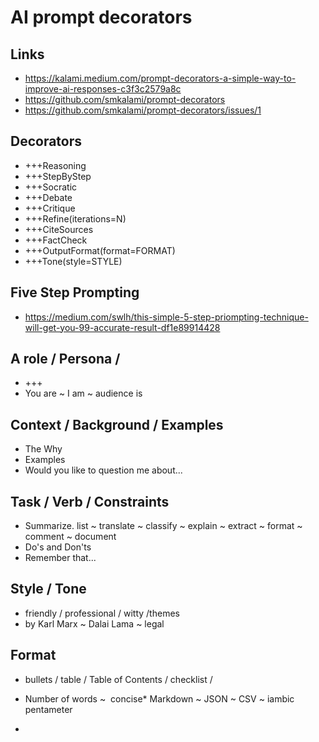 # AI prompt decorators

## Links

* <a href="https://kalami.medium.com/prompt-decorators-a-simple-way-to-improve-ai-responses-c3f3c2579a8c">https://kalami.medium.com/prompt-decorators-a-simple-way-to-improve-ai-responses-c3f3c2579a8c</a>
* <a href="https://github.com/smkalami/prompt-decorators">https://github.com/smkalami/prompt-decorators</a>
* <a href="https://github.com/smkalami/prompt-decorators/issues/1">https://github.com/smkalami/prompt-decorators/issues/1</a>

## Decorators

* +++Reasoning
* +++StepByStep
* +++Socratic
* +++Debate
* +++Critique
* +++Refine(iterations=N)
* +++CiteSources
* +++FactCheck
* +++OutputFormat(format=FORMAT)
* +++Tone(style=STYLE)

## Five Step Prompting

* <a href="https://medium.com/swlh/this-simple-5-step-priompting-technique-will-get-you-99-accurate-result-df1e89914428">https://medium.com/swlh/this-simple-5-step-priompting-technique-will-get-you-99-accurate-result-df1e89914428</a>

## A role / Persona /&nbsp;

* +++
* You are ~ I am ~ audience is

## Context / Background / Examples

* The Why
* Examples
* Would you like to question me about...

## Task / Verb / Constraints

* Summarize. list ~ translate ~ classify ~ explain ~ extract ~ format ~ comment ~ document
* Do's and Don'ts
* Remember that...

## Style / Tone

* friendly / professional / witty /themes
* by Karl Marx ~ Dalai Lama ~ legal

## Format

* bullets / table / Table of Contents / checklist /&nbsp;
* Number of words ~&nbsp; concise* Markdown ~ JSON ~ CSV ~ iambic pentameter

*